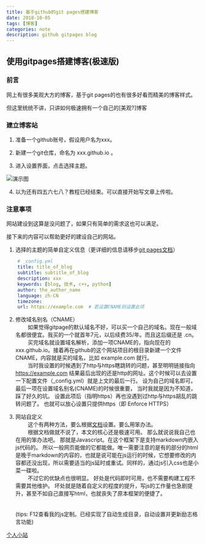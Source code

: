 ```yaml
---
title: 基于github的git pages搭建博客
date: 2018-10-05
tags: [博客]
categories: note
description: github gitpages blog
---
```

## 使用gitpages搭建博客(极速版)

### 前言
网上有很多美观大方的博客，基于git pages的也有很多好看而精美的博客样式。

但这里统统不讲，只讲如何极速拥有一个自己的[美观?]博客

### 建立博客站
1. 准备一个github账号，假设用户名为xxx。

2. 新建一个git仓库，命名为 xxx.github.io 。

3. 进入设置界面，点击选择主题。

![演示图][1]


4. 以为还有四五六七八？教程已经结束。可以直接开始写文章上传啦。

### 注意事项
网站建设到这算是没问题了，如果只有简单的需求这也可以满足。

接下来的内容可以帮助更好的建设自己的网站。

1. 选择的主题的简单自定义信息（更详细的信息请移步[git pages文档][2]）        
```yml
    # _config.yml
    title: title_of_blog
    subtitle: subtitle_of_blog
    description: xxx
    keywords: [blog, 技术, c++, python] 
    author: the_author_name
    language: zh-CN
    timezone:
    url: https://example.com  # 若设置CNAME则设置此项
``` 

2. 修改域名别名（CNAME）      
&emsp;&emsp;
  如果觉得gitpage的默认域名不好，可以买一个自己的域名。现在一般域名都很便宜。我买的一个就首年7元，以后续费35/年。而且这后缀还是 .cn。     
&emsp;&emsp;
  买完域名就设置域名解析，添加一项CNAME的，指向现在的 xxx.github.io。接着再在github的这个网站项目的根目录新建一个文件CNAME，内容就是买的域名，比如 example.com 就行。      
&emsp;&emsp;
  当时我设置的时候遇到了http与https瞎跳转的问题，甚至明明链接指向 https://example.com 结果最后出现的还是http的网址。这个时候可以去设置一下配置文件（_config.yml）就是上文的最后一行。
  设为自己的域名即可。
  最后一项在设置域名别名(CNAME)的时候很重要，
  当时我就是因为不知道，踩了好久的坑。
  设置此项后（指明https）再也没遇到过http与https胡乱的跳转问题了。
  也就可以放心设置只提供https（即 Enforce HTTPS）    


3. 网站自定义    
&emsp;&emsp;
这个有两种方法，要么根据[文档][3]设置。要么用笨办法。    
&emsp;&emsp;
根据文档做就不说了，本文的核心还是极速可用。
那么就说说我自己也在用的笨办法吧。
那就是Javascript。在这个框架下是支持markdown内嵌入js代码的。
所以一般网页能做的它都能做。唯一需要注意的是有的部分的html是晚于markdown的内容的，也就是说可能在js运行的时候，它想要修改的内容都还没出现，所以需要适当的js延时或重试。同样的，通过js引入css也是小菜一碟啦。    
&emsp;&emsp;
不过它的优缺点也很明显。
好处是代码即时可用，也不需要构建工程不需要其他维护。
坏处就是随着自定义的程度的提升，写js的工作量也急剧提升，甚至不如自己直接写html，也就丧失了原本框架的便捷了。       
&emsp;&emsp;    
&emsp;&emsp;    
(tips: F12查看我的js定制。已经实现了自动生成目录，自动设置并更新励志格言功能)



[个人小站][4]




[1]: https://xchens-1254410906.cos.ap-shanghai.myqcloud.com/assets/images/gitpages_choose_theme12345.png
[2]: https://help.github.com/categories/github-pages-basics/
[3]: https://jekyllrb.com/docs/
[4]: https://xchens.cn/



<script type="text/javascript" src="/assets/js/customize.js"></script>
